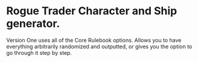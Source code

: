 # Rogue Trader Character and Ship generator. 

Version One uses all of the Core Rulebook options. Allows you to have everything arbitrarily randomized and outputted, or gives you the option to go through it step by step. 
